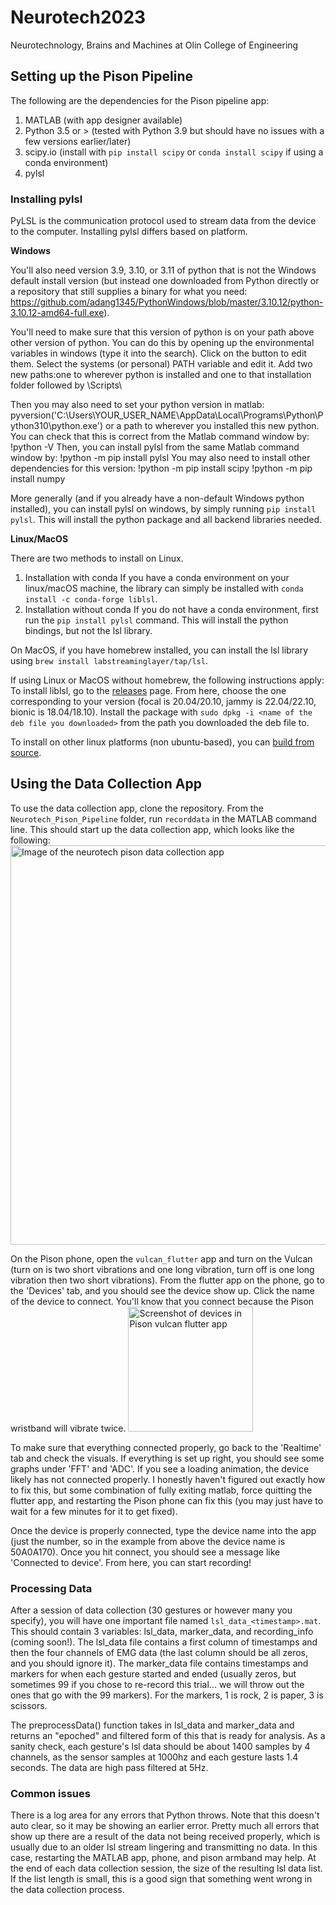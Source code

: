 # Neurotech2023
Neurotechnology, Brains and Machines at Olin College of Engineering

## Setting up the Pison Pipeline

The following are the dependencies for the Pison pipeline app:
1. MATLAB (with app designer available)
2. Python 3.5 or > (tested with Python 3.9 but should have no issues with a few versions earlier/later)
3. scipy.io (install with `pip install scipy` or `conda install scipy` if using a conda environment)
4. pylsl

### Installing pylsl

PyLSL is the communication protocol used to stream data from the device to the computer. Installing pylsl differs based on platform.

**Windows**

You'll also need version 3.9, 3.10, or 3.11 of python that is not the Windows default install version (but instead one downloaded from Python directly or a repository that still supplies a binary for what you need: https://github.com/adang1345/PythonWindows/blob/master/3.10.12/python-3.10.12-amd64-full.exe).

You'll need to make sure that this version of python is on your path above other version of python. You can do this by opening up the environmental variables in windows (type it into the search). Click on the button to edit them. Select the systems (or personal) PATH variable and edit it. Add two new paths:one to wherever python is installed and one to that installation folder followed by \Scripts\

Then you may also need to set your python version in matlab:
pyversion('C:\Users\YOUR_USER_NAME\AppData\Local\Programs\Python\Python310\python.exe')
or a path to wherever you installed this new python.
You can check that this is correct from the Matlab command window by:
!python -V
Then, you can install pylsl from the same Matlab command window by:
!python -m pip install pylsl
You may also need to install other dependencies for this version:
!python -m pip install scipy
!python -m pip install numpy

More generally (and if you already have a non-default Windows python installed), you can install pylsl on windows, by simply running `pip install pylsl`. This will install the python package and all backend libraries needed. 

**Linux/MacOS**

There are two methods to install on Linux.

1. Installation with conda
If you have a conda environment on your linux/macOS machine, the library can simply be installed with `conda install -c conda-forge liblsl`.
2. Installation without conda
If you do not have a conda environment, first run the `pip install pylsl` command. This will install the python bindings, but not the lsl library.


On MacOS, if you have homebrew installed, you can install the lsl library using `brew install labstreaminglayer/tap/lsl`.

If using Linux or MacOS without homebrew, the following instructions apply:
To install liblsl, go to the [releases](https://github.com/sccn/liblsl/releases) page.
From here, choose the one corresponding to your version (focal is 20.04/20.10, jammy is 22.04/22.10, bionic is 18.04/18.10).
Install the package with `sudo dpkg -i <name of the deb file you downloaded>` from the path you downloaded the deb file to.

To install on other linux platforms (non ubuntu-based), you can [build from source](https://labstreaminglayer.readthedocs.io/dev/lib_dev.html).

## Using the Data Collection App

To use the data collection app, clone the repository. From the `Neurotech_Pison_Pipeline` folder, run `recorddata` in the MATLAB command line.
This should start up the data collection app, which looks like the following:
<img width="639" alt="Image of the neurotech pison data collection app" src="https://github.com/smichalka/Neurotech2023/assets/30906272/ba820a2f-311f-4f40-a50b-417231930335">

On the Pison phone, open the `vulcan_flutter` app and turn on the Vulcan (turn on is two short vibrations and one long vibration, turn off is one long vibration then two short vibrations). 
From the flutter app on the phone, go to the 'Devices' tab, and you should see the device show up. Click the name of the device to connect. You'll know that you connect because the Pison wristband
will vibrate twice. 
<img width="200" alt="Screenshot of devices in Pison vulcan flutter app" src=https://github.com/smichalka/Neurotech2023/assets/30906272/9415e534-e4a8-41aa-b46e-ba778952f724>

To make sure that everything connected properly, go back to the 'Realtime' tab and check the visuals. If everything is set up right, you should see some graphs under 'FFT' and 'ADC'. If you
see a loading animation, the device likely has not connected properly. I honestly haven't figured out exactly how to fix this, but some combination of fully exiting matlab, force quitting
the flutter app, and restarting the Pison phone can fix this (you may just have to wait for a few minutes for it to get fixed).

Once the device is properly connected, type the device name into the app (just the number, so in the example from above the device name is 50A0A170). Once you hit connect, you should
see a message like 'Connected to device'. From here, you can start recording!

### Processing Data
After a session of data collection (30 gestures or however many you specify), you will have one important file named `lsl_data_<timestamp>.mat`. This should contain 3 variables: lsl_data, marker_data, and recording_info (coming soon!). The lsl_data file contains a first column of timestamps and then the four channels of EMG data (the last column should be all zeros, and you should ignore it). The marker_data file contains timestamps and markers for when each gesture started and ended (usually zeros, but sometimes 99 if you chose to re-record this trial... we will throw out the ones that go with the 99 markers).  For the markers, 1 is rock, 2 is paper, 3 is scissors.

The preprocessData() function takes in lsl_data and marker_data and returns an "epoched" and filtered form of this that is ready for analysis. As a sanity check, each gesture's lsl data should be about 1400 samples by 4 channels, as the sensor samples at 1000hz and each gesture lasts 1.4 seconds. The data are high pass filtered at 5Hz.

### Common issues

There is a log area for any errors that Python throws. Note that this doesn't auto clear, so it may be showing an earlier error. Pretty much all errors that show up
there are a result of the data not being received properly, which is usually due to an older lsl stream lingering and transmitting no data. In this case, restarting
the MATLAB app, phone, and pison armband may help. At the end of each data collection session, the size of the resulting lsl data list. If the list length is small,
this is a good sign that something went wrong in the data collection process.
